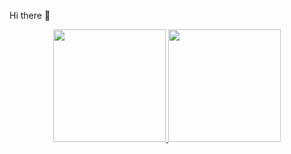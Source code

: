  Hi there 👋

<div align="center">
  <a href="https://github.com/eltonz35">
  <img height="180em" src="https://github-readme-stats.vercel.app/api?username=eltonz35&show_icons=true&theme=dark&include_all_commits=true&count_private=true"/>
  <img height="180em" src="https://github-readme-stats.vercel.app/api/top-langs/?username=eltonz35&layout=compact&langs_count=7&theme=dark"/>
</div>
